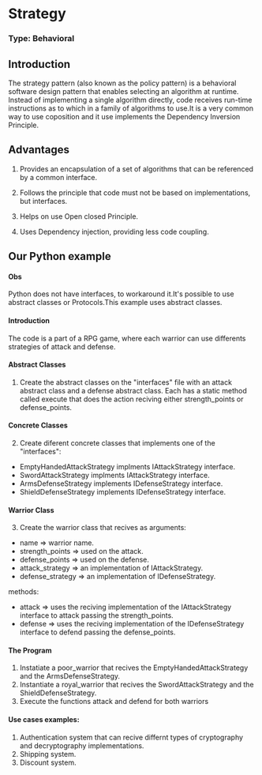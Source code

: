 # Strategy

### Type: Behavioral

## Introduction

The strategy pattern (also known as the policy pattern) is a behavioral software design pattern that enables selecting an algorithm at runtime. Instead of implementing a single algorithm directly, code receives run-time instructions as to which in a family of algorithms to use.It is a very common way to use coposition and it use implements the Dependency Inversion Principle.


## Advantages

1. Provides an encapsulation of a set of algorithms that can be referenced by a common interface.

2. Follows the principle that code must not be based on implementations, but interfaces.

3. Helps on use Open closed Principle.

4. Uses Dependency injection, providing less code coupling. 

## Our Python example

#### Obs

Python does not have interfaces, to workaround it.It's possible to use abstract classes or Protocols.This example uses abstract classes. 

#### Introduction

The code is a part of a RPG game, where each warrior can use differents strategies of attack and defense. 

#### Abstract Classes

1. Create the abstract classes on the "interfaces" file with an attack abstract class and a defense abstract class.
Each has a static method called execute that does the action reciving either strength_points or defense_points. 

#### Concrete Classes

2. Create diferent concrete classes that implements one of the "interfaces":

* EmptyHandedAttackStrategy implments IAttackStrategy interface.
* SwordAttackStrategy implments IAttackStrategy interface.
* ArmsDefenseStrategy implements IDefenseStrategy interface.
* ShieldDefenseStrategy implements IDefenseStrategy interface.

#### Warrior Class

3. Create the warrior class that recives as arguments:

* name => warrior name.
* strength_points => used on the attack.
* defense_points => used on the defense.
* attack_strategy => an implementation of IAttackStrategy.
* defense_strategy => an implementation of IDefenseStrategy.

methods:

* attack => uses the reciving implementation of the IAttackStrategy interface to attack passing the strength_points.
* defense => uses the reciving implementation of the IDefenseStrategy interface to defend passing the defense_points.

#### The Program

1. Instatiate a poor_warrior that recives the EmptyHandedAttackStrategy and the ArmsDefenseStrategy.
2. Instantiate a royal_warrior that recives the SwordAttackStrategy and the ShieldDefenseStrategy.
3. Execute the functions attack and defend for both warriors

#### Use cases examples:
1. Authentication system that can recive differnt types of cryptography and decryptography implementations.
2. Shipping system.
3. Discount system.
